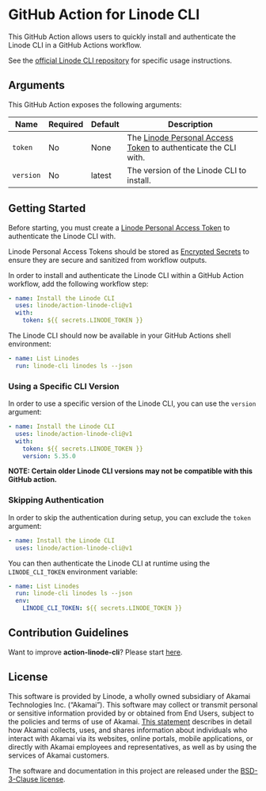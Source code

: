 # GitHub Action for Linode CLI

This GitHub Action allows users to quickly install and authenticate the Linode CLI in a GitHub Actions workflow.

See the [official Linode CLI repository](https://github.com/linode/linode-cli) for specific usage instructions.

## Arguments

This GitHub Action exposes the following arguments:

| Name      | Required | Default | Description                                                                                                                                |
|-----------|----------|---------|--------------------------------------------------------------------------------------------------------------------------------------------|
| `token`   | No       | None    | The [Linode Personal Access Token](https://www.linode.com/docs/products/tools/api/guides/manage-api-tokens/) to authenticate the CLI with. |
| `version` | No       | latest  | The version of the Linode CLI to install.                                                                                                  |

## Getting Started

Before starting, you must create a [Linode Personal Access Token](https://www.linode.com/docs/products/tools/api/guides/manage-api-tokens/) to authenticate the Linode CLI with.

Linode Personal Access Tokens should be stored as [Encrypted Secrets](https://docs.github.com/en/actions/security-guides/encrypted-secrets) to ensure they are secure and sanitized from workflow outputs. 

In order to install and authenticate the Linode CLI within a GitHub Action workflow, 
add the following workflow step:

```yaml
- name: Install the Linode CLI
  uses: linode/action-linode-cli@v1
  with:
    token: ${{ secrets.LINODE_TOKEN }}
```

The Linode CLI should now be available in your GitHub Actions shell environment:

```yaml
- name: List Linodes
  run: linode-cli linodes ls --json
```

### Using a Specific CLI Version

In order to use a specific version of the Linode CLI, you can use the `version` argument:

```yaml
- name: Install the Linode CLI
  uses: linode/action-linode-cli@v1
  with:
    token: ${{ secrets.LINODE_TOKEN }}
    version: 5.35.0
```

**NOTE: Certain older Linode CLI versions may not be compatible with this GitHub action.**

### Skipping Authentication

In order to skip the authentication during setup, you can exclude the `token` argument:

```yaml
- name: Install the Linode CLI
  uses: linode/action-linode-cli@v1
```

You can then authenticate the Linode CLI at runtime using the `LINODE_CLI_TOKEN` environment variable:

```yaml
- name: List Linodes
  run: linode-cli linodes ls --json
  env:
    LINODE_CLI_TOKEN: ${{ secrets.LINODE_TOKEN }}
```


## Contribution Guidelines

Want to improve **action-linode-cli**? Please start [here](CONTRIBUTING.md).

## License

This software is provided by Linode, a wholly owned subsidiary of Akamai Technologies Inc. (“Akamai”).  This software may collect or transmit personal or sensitive information provided by or obtained from End Users, subject to the policies and terms of use of Akamai.  [This statement](https://www.akamai.com/legal/privacy-and-policies/privacy-statement) describes in detail how Akamai collects, uses, and shares information about individuals who interact with Akamai via its websites, online portals, mobile applications, or directly with Akamai employees and representatives, as well as by using the services of Akamai customers.

The software and documentation in this project are released under the [BSD-3-Clause license](./LICENSE).